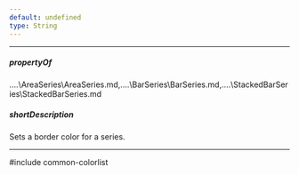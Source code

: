 ```yaml
---
default: undefined
type: String
---
```

---
##### propertyOf
..\..\AreaSeries\AreaSeries.md,..\..\BarSeries\BarSeries.md,..\..\StackedBarSeries\StackedBarSeries.md

##### shortDescription
Sets a border color for a series.

---
#include common-colorlist
